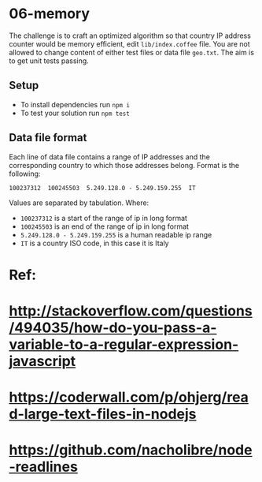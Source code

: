 # 06-memory

The challenge is to craft an optimized algorithm so that country IP address counter
would be memory efficient, edit `lib/index.coffee` file. You are not allowed to change content of either test files
or data file `geo.txt`. The aim is to get unit tests passing.


## Setup

 - To install dependencies run `npm i`
 - To test your solution run `npm test`


## Data file format

Each line of data file contains a range of IP addresses and the corresponding
country to which those addresses belong. Format is the following:

```
100237312  100245503  5.249.128.0 - 5.249.159.255  IT
```

Values are separated by tabulation. Where:

 - `100237312` is a start of the range of ip in long format
 - `100245503` is an end of the range of ip in long format
 - `5.249.128.0 - 5.249.159.255` is a human readable ip range
 - `IT` is a country ISO code, in this case it is Italy


# Ref:
# http://stackoverflow.com/questions/494035/how-do-you-pass-a-variable-to-a-regular-expression-javascript
# https://coderwall.com/p/ohjerg/read-large-text-files-in-nodejs
# https://github.com/nacholibre/node-readlines